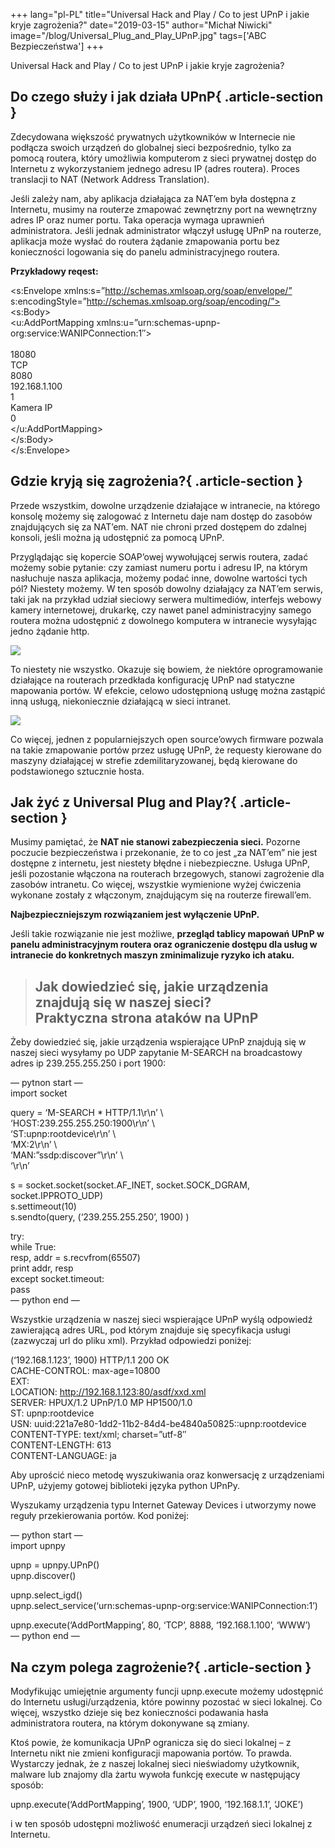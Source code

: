 +++
lang="pl-PL"
title="Universal Hack and Play / Co to jest UPnP i jakie kryje zagrożenia?"
date="2019-03-15"
author="Michał Niwicki"
image="/blog/Universal_Plug_and_Play_UPnP.jpg"
tags=['ABC Bezpieczeństwa']
+++

Universal Hack and Play / Co to jest UPnP i jakie kryje zagrożenia?

## Do czego służy i jak działa UPnP{ .article-section }

Zdecydowana większość prywatnych użytkowników w Internecie nie podłącza swoich urządzeń do globalnej sieci bezpośrednio, tylko za pomocą routera, który umożliwia komputerom z sieci prywatnej dostęp do Internetu z wykorzystaniem jednego adresu IP (adres routera). Proces translacji to NAT (Network Address Translation).

Jeśli zależy nam, aby aplikacja działająca za NAT’em była dostępna z Internetu, musimy na routerze zmapować zewnętrzny port na wewnętrzny adres IP oraz numer portu. Taka operacja wymaga uprawnień administratora. Jeśli jednak administrator włączył usługę UPnP na routerze, aplikacja może wysłać do routera żądanie zmapowania portu bez konieczności logowania się do panelu administracyjnego routera.

**Przykładowy reqest:**

<?xml version=”1.0″?>  
<s:Envelope xmlns:s=”http://schemas.xmlsoap.org/soap/envelope/” s:encodingStyle=”http://schemas.xmlsoap.org/soap/encoding/”>  
<s:Body>  
<u:AddPortMapping xmlns:u=”urn:schemas-upnp-org:service:WANIPConnection:1″>  
<NewRemoteHost></NewRemoteHost>  
<NewExternalPort>18080</NewExternalPort>  
<NewProtocol>TCP</NewProtocol>  
<NewInternalPort>8080</NewInternalPort>  
<NewInternalClient>192.168.1.100</NewInternalClient>  
<NewEnabled>1</NewEnabled>  
<NewPortMappingDescription>Kamera IP</NewPortMappingDescription>  
<NewLeaseDuration>0</NewLeaseDuration>  
</u:AddPortMapping>  
</s:Body>  
</s:Envelope>

## Gdzie kryją się zagrożenia?{ .article-section }

Przede wszystkim, dowolne urządzenie działające w intranecie, na którego konsolę możemy się zalogować z Internetu daje nam dostęp do zasobów znajdujących się za NAT’em. NAT nie chroni przed dostępem do zdalnej konsoli, jeśli można ją udostępnić za pomocą UPnP.

Przyglądając się kopercie SOAP’owej wywołującej serwis routera, zadać możemy sobie pytanie: czy zamiast numeru portu i adresu IP, na którym nasłuchuje nasza aplikacja, możemy podać inne, dowolne wartości tych pól? Niestety możemy. W ten sposób dowolny działający za NAT’em serwis, taki jak na przykład udział sieciowy serwera multimediów, interfejs webowy kamery internetowej, drukarkę, czy nawet panel administracyjny samego routera można udostępnić z dowolnego komputera w intranecie wysyłając jedno żądanie http.

![](/blog/Universal_Plug_and_Play_UPnP.jpg)

To niestety nie wszystko. Okazuje się bowiem, że niektóre oprogramowanie działające na routerach przedkłada konfigurację UPnP nad statyczne mapowania portów. W efekcie, celowo udostępnioną usługę można zastąpić inną usługą, niekoniecznie działającą w sieci intranet.

![](/blog/UPnP_Universal_Plug_and_Play.jpg)

Co więcej, jednen z popularniejszych open source’owych firmware pozwala na takie zmapowanie portów przez usługę UPnP, że requesty kierowane do maszyny działającej w strefie zdemilitaryzowanej, będą kierowane do podstawionego sztucznie hosta.

## Jak żyć z Universal Plug and Play?{ .article-section }

Musimy pamiętać, że **NAT nie stanowi zabezpieczenia sieci.** Pozorne poczucie bezpieczeństwa i przekonanie, że to co jest „za NAT’em” nie jest dostępne z internetu, jest niestety błędne i niebezpieczne. Usługa UPnP, jeśli pozostanie włączona na routerach brzegowych, stanowi zagrożenie dla zasobów intranetu. Co więcej, wszystkie wymienione wyżej ćwiczenia wykonane zostały z włączonym, znajdującym się na routerze firewall’em.

**Najbezpieczniejszym rozwiązaniem jest wyłączenie UPnP.**

Jeśli takie rozwiązanie nie jest możliwe, **przegląd tablicy mapowań UPnP w panelu administracyjnym routera oraz ograniczenie dostępu dla usług w intranecie do konkretnych maszyn zminimalizuje ryzyko ich ataku.**

> Jak dowiedzieć się, jakie urządzenia znajdują się w naszej sieci?  
> Praktyczna strona ataków na UPnP
> ----------------------------------------------------------------------------------------------------

Żeby dowiedzieć się, jakie urządzenia wspierające UPnP znajdują się w naszej sieci wysyłamy po UDP zapytanie M-SEARCH na broadcastowy adres ip 239.255.255.250 i port 1900:

— pytnon start —  
import socket

query = ‘M-SEARCH \* HTTP/1.1\\r\\n’ \\  
‘HOST:239.255.255.250:1900\\r\\n’ \\  
‘ST:upnp:rootdevice\\r\\n’ \\  
‘MX:2\\r\\n’ \\  
‘MAN:”ssdp:discover”\\r\\n’ \\  
‘\\r\\n’

s = socket.socket(socket.AF\_INET, socket.SOCK\_DGRAM, socket.IPPROTO\_UDP)  
s.settimeout(10)  
s.sendto(query, (‘239.255.255.250’, 1900) )

try:  
while True:  
resp, addr = s.recvfrom(65507)  
print addr, resp  
except socket.timeout:  
pass  
— python end —

Wszystkie urządzenia w naszej sieci wspierające UPnP wyślą odpowiedź zawierającą adres URL, pod którym znajduje się specyfikacja usługi (zazwyczaj url do pliku xml). Przykład odpowiedzi poniżej:

(‘192.168.1.123’, 1900) HTTP/1.1 200 OK  
CACHE-CONTROL: max-age=10800  
EXT:  
LOCATION: http://192.168.1.123:80/asdf/xxd.xml  
SERVER: HPUX/1.2 UPnP/1.0 MP HP1500/1.0  
ST: upnp:rootdevice  
USN: uuid:221a7e80-1dd2-11b2-84d4-be4840a50825::upnp:rootdevice  
CONTENT-TYPE: text/xml; charset=”utf-8″  
CONTENT-LENGTH: 613  
CONTENT-LANGUAGE: ja

Aby uprościć nieco metodę wyszukiwania oraz konwersację z urządzeniami UPnP, użyjemy gotowej biblioteki języka python UPnPy.

Wyszukamy urządzenia typu Internet Gateway Devices i utworzymy nowe reguły przekierowania portów. Kod poniżej:

— python start —  
import upnpy

upnp = upnpy.UPnP()  
upnp.discover()

upnp.select\_igd()  
upnp.select\_service(‘urn:schemas-upnp-org:service:WANIPConnection:1’)

upnp.execute(‘AddPortMapping’, 80, ‘TCP’, 8888, ‘192.168.1.100’, ‘WWW’)  
— python end —

## **Na czym polega zagrożenie?**{ .article-section }

Modyfikując umiejętnie argumenty funcji upnp.execute możemy udostępnić do Internetu usługi/urządzenia, które powinny pozostać w sieci lokalnej. Co więcej, wszystko dzieje się bez konieczności podawania hasła administratora routera, na którym dokonywane są zmiany.

Ktoś powie, że komunikacja UPnP ogranicza się do sieci lokalnej – z Internetu nikt nie zmieni konfiguracji mapowania portów. To prawda. Wystarczy jednak, że z naszej lokalnej sieci nieświadomy użytkownik, malware lub znajomy dla żartu wywoła funkcję execute w następujący sposób:

upnp.execute(‘AddPortMapping’, 1900, ‘UDP’, 1900, ‘192.168.1.1’, ‘JOKE’)

i w ten sposób udostępni możliwość enumeracji urządzeń sieci lokalnej z Internetu.


